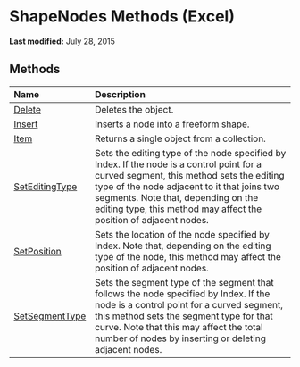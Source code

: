 
# ShapeNodes Methods (Excel)

 **Last modified:** July 28, 2015


## Methods



|**Name**|**Description**|
|:-----|:-----|
| [Delete](985a1bed-4c40-e169-42de-fce59eca8b79.md)|Deletes the object.|
| [Insert](b4f7e695-2102-5cbd-2d6b-bc167407cc0f.md)|Inserts a node into a freeform shape.|
| [Item](f311dcab-f496-c6ac-a032-b21adae3fde8.md)|Returns a single object from a collection.|
| [SetEditingType](5bf464d6-b9d3-f62b-a625-0d153d7f265e.md)|Sets the editing type of the node specified by Index. If the node is a control point for a curved segment, this method sets the editing type of the node adjacent to it that joins two segments. Note that, depending on the editing type, this method may affect the position of adjacent nodes.|
| [SetPosition](ad76e3d9-51d2-51fd-2af1-9eee7b62e52c.md)|Sets the location of the node specified by Index. Note that, depending on the editing type of the node, this method may affect the position of adjacent nodes.|
| [SetSegmentType](6223e503-4838-2365-9610-26d0a376ccae.md)|Sets the segment type of the segment that follows the node specified by Index. If the node is a control point for a curved segment, this method sets the segment type for that curve. Note that this may affect the total number of nodes by inserting or deleting adjacent nodes.|
